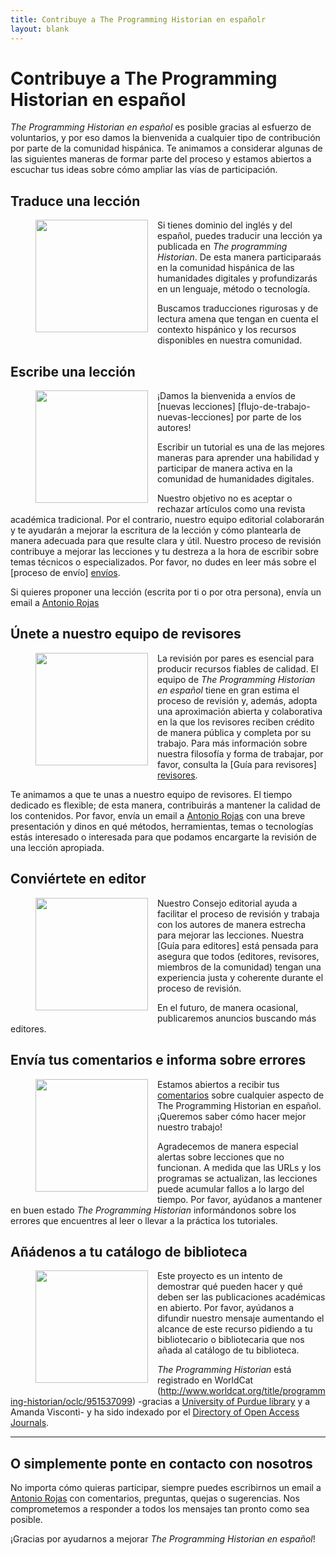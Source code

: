 ```yaml
---
title: Contribuye a The Programming Historian en españolr
layout: blank
---
```


# Contribuye a The Programming Historian en español

_The Programming Historian en español_ es posible gracias al esfuerzo de voluntarios, y por eso damos la bienvenida a cualquier tipo de contribución por parte de la comunidad hispánica. Te animamos a considerar algunas de las siguientes maneras de formar parte del proceso y estamos abiertos a escuchar tus ideas sobre cómo ampliar las vías de participación. 

## Traduce una lección
<figure>
	<img src="../images/translator.png" width="180px" style="float: left; margin-right: 15px; margin-bottom: 15px;" />
</figure>

Si tienes dominio del inglés y del español, puedes traducir una lección ya publicada en _The programming Historian_. De esta manera participaraás en la comunidad hispánica de las humanidades digitales y profundizarás en un lenguaje, método o tecnología. 

Buscamos traducciones rigurosas y de lectura amena que tengan en cuenta el contexto hispánico y los recursos disponibles en nuestra comunidad. 

## Escribe una lección

<figure>
	<img src="../images/author-sm.png" width="180px" style="float: left; margin-right: 15px; margin-bottom: 15px;" />
</figure>

¡Damos la bienvenida a envíos de [nuevas lecciones] [flujo-de-trabajo-nuevas-lecciones] por parte de los autores!

Escribir un tutorial es una de las mejores maneras para aprender una habilidad y participar de manera activa en la comunidad de humanidades digitales.

Nuestro objetivo no es aceptar o rechazar artículos como una revista académica tradicional. Por el contrario, nuestro equipo editorial colaborarán y te ayudarán a mejorar la escritura de la lección y cómo plantearla de manera adecuada para que resulte clara y útil. Nuestro proceso de revisión contribuye a mejorar las lecciones y tu destreza a la hora de escribir sobre temas técnicos o especializados. Por favor, no dudes en leer más sobre el [proceso de envío] [envíos].

Si quieres proponer una lección (escrita por ti o por otra persona), envía un email a <a href=“mailto:rojas.castro.antonio@gmail.com”>Antonio Rojas</a> 


## Únete a nuestro equipo de revisores

<figure>
	<img src="../images/reviewer-sm.png" width="180px" style="float: left; margin-right: 15px; margin-bottom: 15px;" />
</figure>

La revisión por pares es esencial para producir recursos fiables de calidad. El equipo de _The Programming Historian en español_ tiene en gran estima el proceso de revisión y, además, adopta una aproximación abierta y colaborativa en la que los revisores reciben crédito de manera pública y completa por su trabajo. Para más información sobre nuestra filosofía y forma de trabajar, por favor, consulta la [Guía para revisores] [revisores].

Te animamos a que te unas a nuestro equipo de revisores. El tiempo dedicado es flexible; de esta manera, contribuirás a mantener la calidad de los contenidos. Por favor, envía un email a <a href=“mailto:rojas.castro.antonio@gmail.com”>Antonio Rojas</a> con una breve presentación y dinos en qué métodos, herramientas, temas o tecnologías estás interesado o interesada para que podamos encargarte la revisión de una lección apropiada. 


## Conviértete en editor

<figure>
	<img src="../gallery/editor-guidelines.png" width="180px" style="float: left; margin-right: 15px; margin-bottom: 15px;" />
</figure>

Nuestro Consejo editorial ayuda a facilitar el proceso de revisión y trabaja con los autores de manera estrecha para mejorar las lecciones. Nuestra [Guía para editores] está pensada para asegura que todos (editores, revisores, miembros de la comunidad) tengan una experiencia justa y coherente durante el proceso de revisión.

En el futuro, de manera ocasional, publicaremos anuncios buscando más editores.

## Envía tus comentarios e informa sobre errores 

<figure>
	<img src="../images/reader-sm.png" width="180px" style="float: left; margin-right: 15px; margin-bottom: 15px;" />
</figure>

Estamos abiertos a recibir tus [comentarios](../feedback.html) sobre cualquier aspecto de The Programming Historian en español. ¡Queremos saber cómo hacer mejor nuestro trabajo!

Agradecemos de manera especial alertas sobre lecciones que no funcionan. A medida que las URLs y los programas se actualizan, las lecciones puede acumular fallos a lo largo del tiempo. Por favor, ayúdanos a mantener en buen estado _The Programming Historian_ informándonos sobre los errores que encuentres al leer o llevar a la práctica los tutoriales.


## Añádenos a tu catálogo de biblioteca 

<figure>
	<img src="../images/library-catalogue.png" width="180px" style="float: left; margin-right: 15px; margin-bottom: 15px;" />
</figure>

Este proyecto es un intento de demostrar qué pueden hacer y qué deben ser las publicaciones académicas en abierto. Por favor, ayúdanos a difundir nuestro mensaje aumentando el alcance de este recurso pidiendo a tu bibliotecario o bibliotecaria que nos añada al catálogo de tu biblioteca.

_The Programming Historian_ está registrado en WorldCat (http://www.worldcat.org/title/programming-historian/oclc/951537099) -gracias a [University of Purdue library](http://purdue-primo-prod.hosted.exlibrisgroup.com/primo_library/libweb/action/dlDisplay.do?vid=PURDUE&search_scope=everything&docId=PURDUE_ALMA51671812890001081&fn=permalink) y a Amanda Visconti- y ha sido indexado por el [Directory of Open Access Journals](https://doaj.org/toc/2397-2068).

---

## O simplemente ponte en contacto con nosotros

No importa cómo quieras participar, siempre puedes escribirnos un email a <a href=“mailto:rojas.castro.antonio@gmail.com”>Antonio Rojas</a> con comentarios, preguntas, quejas o sugerencias. Nos comprometemos a responder a todos los mensajes tan pronto como sea posible.

¡Gracias por ayudarnos a mejorar _The Programming Historian en español_!

 [envíos]: flujo-de-trabajo-nuevas-lecciones
 [revisores]: http://programminghistorian.org/guia-para-revisores

